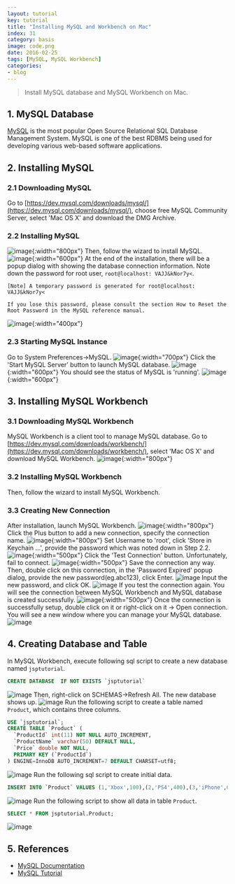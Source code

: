 ```yaml
---
layout: tutorial
key: tutorial
title: "Installing MySQL and Workbench on Mac"
index: 31
category: basis
image: code.png
date: 2016-02-25
tags: [MySQL, MySQL Workbench]
categories:
- blog
---
```


> Install MySQL database and MySQL Workbench on Mac.

## 1. MySQL Database
[MySQL](https://www.mysql.com/) is the most popular Open Source Relational SQL Database Management System. MySQL is one of the best RDBMS being used for developing various web-based software applications.
## 2. Installing MySQL
### 2.1 Downloading MySQL
Go to [https://dev.mysql.com/downloads/mysql/](https://dev.mysql.com/downloads/mysql/), choose free MySQL Community Server,  select 'Mac OS X' and download the DMG Archive.
### 2.2 Installing MySQL
![image](/public/tutorials/31/downloadmysql.png){:width="800px"}
Then, follow the wizard to install MySQL.
![image](/public/tutorials/31/installmysql.png){:width="600px"}
At the end of the installation, there will be a popup dialog with showing the database connection information. Note down the password for root user, `root@localhost: VAJJ&kNor7y<`.
```
[Note] A temporary password is generated for root@localhost: VAJJ&kNor7y<

If you lose this password, please consult the section How to Reset the Root Password in the MySQL reference manual.
```
![image](/public/tutorials/31/initialpassword.png){:width="400px"}  
### 2.3 Starting MySQL Instance
Go to System Preferences->MySQL.
![image](/public/tutorials/31/mysqlservice.png){:width="700px"}
Click the 'Start MySQL Server' button to launch MySQL database.
![image](/public/tutorials/31/mysqlstart.png){:width="600px"}
You should see the status of MySQL is 'running'.
![image](/public/tutorials/31/mysqlrunning.png){:width="600px"}

## 3. Installing MySQL Workbench
### 3.1 Downloading MySQL Workbench
MySQL Workbench is a client tool to manage MySQL database. Go to [https://dev.mysql.com/downloads/workbench/](https://dev.mysql.com/downloads/workbench/), select 'Mac OS X' and download MySQL Workbench.
![image](/public/tutorials/31/downloadworkbench.png){:width="800px"}
### 3.2 Installing MySQL Workbench
Then, follow the wizard to install MySQL Workbench.  
### 3.3 Creating New Connection
After installation, launch MySQL Workbench.
![image](/public/tutorials/31/mysqlworkbench.png){:width="800px"}
Click the Plus button to add a new connection, specify the connection name.
![image](/public/tutorials/31/addnewconnection.png){:width="800px"}
Set Username to 'root', click 'Store in Keychain ...', provide the password which was noted down in Step 2.2.
![image](/public/tutorials/31/password.png){:width="500px"}
Click the 'Test Connection' button. Unfortunately, fail to connect.
![image](/public/tutorials/31/failconnect.png){:width="500px"}
Save the connection any way. Then, double click on this connection, in the 'Password Expired' popup dialog, provide the new password(eg.abc123), click Enter.
![image](/public/tutorials/31/resetpassword.png)
Input the new password, and click OK.
![image](/public/tutorials/31/newpassword.png)
If you test the connection again. You will see the connection between MySQL Workbench and MySQL database is created successfully.
![image](/public/tutorials/31/testconnection.png){:width="500px"}
Once the connection is successfully setup, double click on it or right-click on it -> Open connection. You will see a new window where you can manage your MySQL database.
![image](/public/tutorials/31/workbenchconnected.png)

## 4. Creating Database and Table
In MySQL Workbench, execute following sql script to create a new database named `jsptutorial`.
```sql
CREATE DATABASE  IF NOT EXISTS `jsptutorial`
```
![image](/public/tutorials/31/createdb.png)
Then, right-click on SCHEMAS->Refresh All. The new database shows up.
![image](/public/tutorials/31/refreshdb.png)
Run the following script to create a table named `Product`, which contains three columns.
```sql
USE `jsptutorial`;
CREATE TABLE `Product` (
  `ProductId` int(11) NOT NULL AUTO_INCREMENT,
  `ProductName` varchar(50) DEFAULT NULL,
  `Price` double NOT NULL,
  PRIMARY KEY (`ProductId`)
) ENGINE=InnoDB AUTO_INCREMENT=7 DEFAULT CHARSET=utf8;
```
![image](/public/tutorials/31/createtable.png)
Run the following sql script to create initial data.
```sql
INSERT INTO `Product` VALUES (1,'Xbox',100),(2,'PS4',400),(3,'iPhone',699);
```
![image](/public/tutorials/31/createdata.png)
Run the following script to show all data in table `Product`.
```sql
SELECT * FROM jsptutorial.Product;
```
![image](/public/tutorials/31/showdata.png)

## 5. References
* [MySQL Documentation](https://dev.mysql.com/doc/refman/8.0/en/)
* [MySQL Tutorial](https://www.tutorialspoint.com/mysql/)
